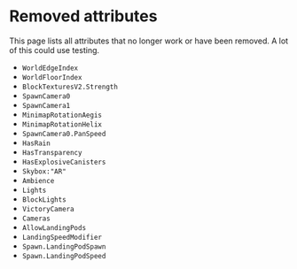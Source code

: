 # Removed attributes

This page lists all attributes that no longer work or have been removed. A lot of this could use testing.

- `WorldEdgeIndex`
- `WorldFloorIndex`
- `BlockTexturesV2.Strength`
- `SpawnCamera0`
- `SpawnCamera1`
- `MinimapRotationAegis`
- `MinimapRotationHelix`
- `SpawnCamera0.PanSpeed`
- `HasRain`
- `HasTransparency`
- `HasExplosiveCanisters`
- `Skybox:"AR"`
- `Ambience`
- `Lights`
- `BlockLights`
- `VictoryCamera`
- `Cameras`
- `AllowLandingPods`
- `LandingSpeedModifier`
- `Spawn.LandingPodSpawn`
- `Spawn.LandingPodSpeed`